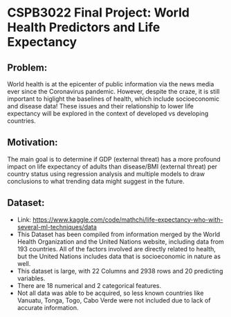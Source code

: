 # CSPB3022 Final Project: World Health Predictors and Life Expectancy

## Problem:
World health is at the epicenter of public information via the news media ever since the Coronavirus pandemic. 
However, despite the craze, it is still important to higlight the baselines of health, which include socioeconomic and disease data! 
These issues and their relationship to lower life expectancy will be explored in the context of developed vs developing countries.

## Motivation:
The main goal is to determine if GDP (external threat) has a more profound impact on life expectancy of adults than disease/BMI (external threat) 
per country status using regression analysis and multiple models to draw conclusions to what trending data might suggest in the future.

## Dataset:
- Link: https://www.kaggle.com/code/mathchi/life-expectancy-who-with-several-ml-techniques/data
- This Dataset has been compiled from information merged by the World Health Organization and the United Nations website, including data from 193 countries. All of the factors involved are directly related to health, but the United Nations includes data that is socioeconomic in nature as well.
- This dataset is large, with 22 Columns and 2938 rows and 20 predicting variables.
- There are 18 numerical and 2 categorical features.
- Not all data was able to be acquired, so less known countries like Vanuatu, Tonga, Togo, Cabo Verde were not included due to lack of accurate information.
